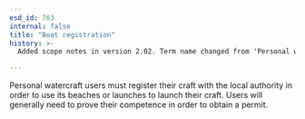```yaml
---
esd_id: 763
internal: false
title: "Boat registration"
history: >-
  Added scope notes in version 2.02. Term name changed from 'Personal watercraft registration' to 'Boats - registration' in version 3.00. Name changed to 'Boat registration' in version 4.00.

---
```


Personal watercraft users must register their craft with the local authority in order to use its beaches or launches to launch their craft.  Users will generally need to prove their competence in order to obtain a permit.

